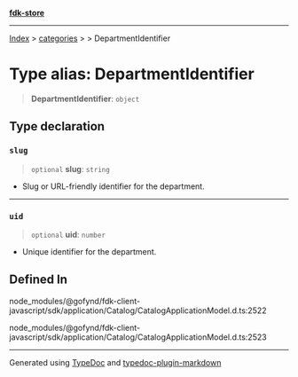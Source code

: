 [**fdk-store**](../../../README.md)
***

[Index](../../../API.md) > [categories](../../README.md) > [<internal>](../README.md) > DepartmentIdentifier

# Type alias: DepartmentIdentifier

> **DepartmentIdentifier**: `object`

## Type declaration

### `slug`

> `optional` **slug**: `string`

- Slug or URL-friendly identifier for the department.

***

### `uid`

> `optional` **uid**: `number`

- Unique identifier for the department.

## Defined In

node\_modules/@gofynd/fdk-client-javascript/sdk/application/Catalog/CatalogApplicationModel.d.ts:2522

node\_modules/@gofynd/fdk-client-javascript/sdk/application/Catalog/CatalogApplicationModel.d.ts:2523

***
Generated using [TypeDoc](https://typedoc.org/) and [typedoc-plugin-markdown](https://www.npmjs.com/package/typedoc-plugin-markdown)
